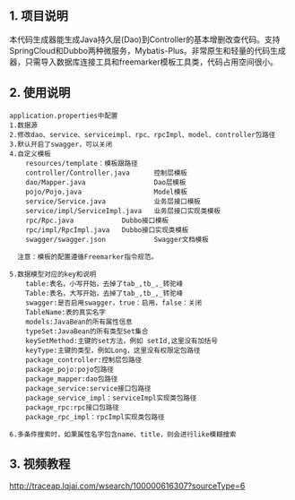 ## 1. 项目说明

本代码生成器能生成Java持久层(Dao)到Controller的基本增删改查代码。支持SpringCloud和Dubbo两种微服务，Mybatis-Plus。非常原生和轻量的代码生成器，只需导入数据库连接工具和freemarker模板工具类，代码占用空间很小。

## 2. 使用说明

```
application.properties中配置
1.数据源
2.修改dao、service、serviceimpl、rpc、rpcImpl、model、controller包路径
3.默认开启了swagger，可以关闭
4.自定义模板
    resources/template：模板跟路径
    controller/Controller.java      控制层模板
    dao/Mapper.java                 Dao层模板
    pojo/Pojo.java                  Model模板
    service/Service.java            业务层接口模板
    service/impl/ServiceImpl.java   业务层接口实现类模板
    rpc/Rpc.java            Dubbo接口模板
    rpc/impl/RpcImpl.java   Dubbo接口实现类模板
    swagger/swagger.json            Swagger文档模板

  注意：模板的配置遵循Freemarker指令规范。

5.数据模型对应的key和说明
    table:表名，小写开始，去掉了tab_,tb_,_转驼峰
    Table:表名，大写开始，去掉了tab_,tb_,_转驼峰
    swagger:是否启用swagger，true：启用，false：关闭
    TableName:表的真实名字
    models:JavaBean的所有属性信息
    typeSet:JavaBean的所有类型Set集合
    keySetMethod:主键的set方法，例如 setId,这里没有加括号
    keyType:主键的类型，例如Long，这里没有权限定包路径
    package_controller:控制层包路径
    package_pojo:pojo包路径
    package_mapper:dao包路径
    package_service:service接口包路径
    package_service_impl：serviceImpl实现类包路径
    package_rpc:rpc接口包路径
    package_rpc_impl：rpcImpl实现类包路径

6.多条件搜索时，如果属性名字包含name、title，则会进行like模糊搜索
```
## 3. 视频教程
http://traceap.lqjai.com/wsearch/100000616307?sourceType=6